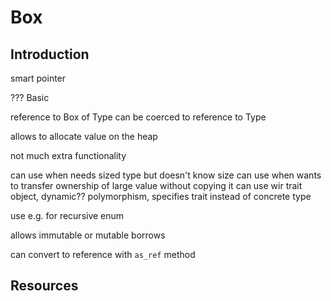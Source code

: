 # Box



## Introduction

smart pointer

??? Basic

reference to Box of Type can be coerced to reference to Type

allows to allocate value on the heap

not much extra functionality

can use when needs sized type but doesn't know size
can use when wants to transfer ownership of large value without copying it
can use wir trait object, dynamic?? polymorphism, specifies trait instead of concrete type

use e.g. for recursive enum

allows immutable or mutable borrows

can convert to reference with `as_ref` method



## Resources
